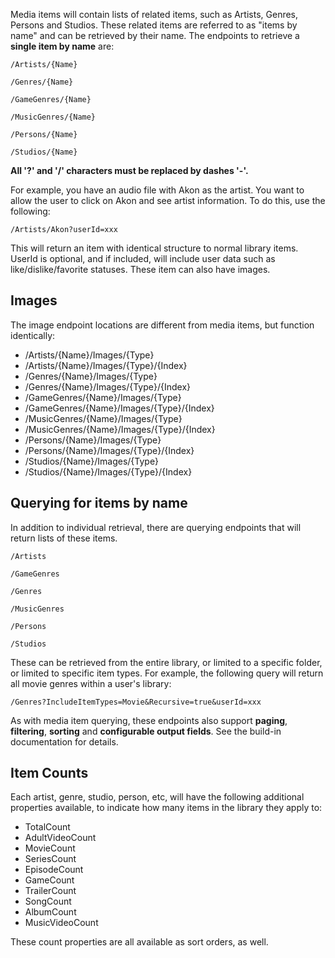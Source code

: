 Media items will contain lists of related items, such as Artists, Genres, Persons and Studios. These related items are referred to as "items by name" and can be retrieved by their name. The endpoints to retrieve a **single item by name** are:

`/Artists/{Name}`

`/Genres/{Name}`

`/GameGenres/{Name}`

`/MusicGenres/{Name}`

`/Persons/{Name}`

`/Studios/{Name}`

**All '?' and '/' characters must be replaced by dashes '-'.**

For example, you have an audio file with Akon as the artist. You want to allow the user to click on Akon and see artist information. To do this, use the following:

`/Artists/Akon?userId=xxx`

This will return an item with identical structure to normal library items. UserId is optional, and if included, will include user data such as like/dislike/favorite statuses. These item can also have images.

## Images

The image endpoint locations are different from media items, but function identically:

* /Artists/{Name}/Images/{Type}
* /Artists/{Name}/Images/{Type}/{Index}
* /Genres/{Name}/Images/{Type}
* /Genres/{Name}/Images/{Type}/{Index}
* /GameGenres/{Name}/Images/{Type}
* /GameGenres/{Name}/Images/{Type}/{Index}
* /MusicGenres/{Name}/Images/{Type}
* /MusicGenres/{Name}/Images/{Type}/{Index}
* /Persons/{Name}/Images/{Type}
* /Persons/{Name}/Images/{Type}/{Index}
* /Studios/{Name}/Images/{Type}
* /Studios/{Name}/Images/{Type}/{Index}

## Querying for items by name

In addition to individual retrieval, there are querying endpoints that will return lists of these items. 

`/Artists`

`/GameGenres`

`/Genres`

`/MusicGenres`

`/Persons`

`/Studios`

These can be retrieved from the entire library, or limited to a specific folder, or limited to specific item types. For example, the following query will return all movie genres within a user's library:

`/Genres?IncludeItemTypes=Movie&Recursive=true&userId=xxx`

As with media item querying, these endpoints also support **paging**, **filtering**, **sorting** and **configurable output fields**. See the build-in documentation for details.

## Item Counts
Each artist, genre, studio, person, etc, will have the following additional properties available, to indicate how many items in the library they apply to:

* TotalCount
* AdultVideoCount
* MovieCount
* SeriesCount
* EpisodeCount
* GameCount
* TrailerCount
* SongCount
* AlbumCount
* MusicVideoCount

These count properties are all available as sort orders, as well.